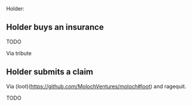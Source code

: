 Holder:

## Holder buys an insurance

TODO

Via tribute

## Holder submits a claim

Via (loot)(https://github.com/MolochVentures/moloch#loot) and ragequit.

TODO
